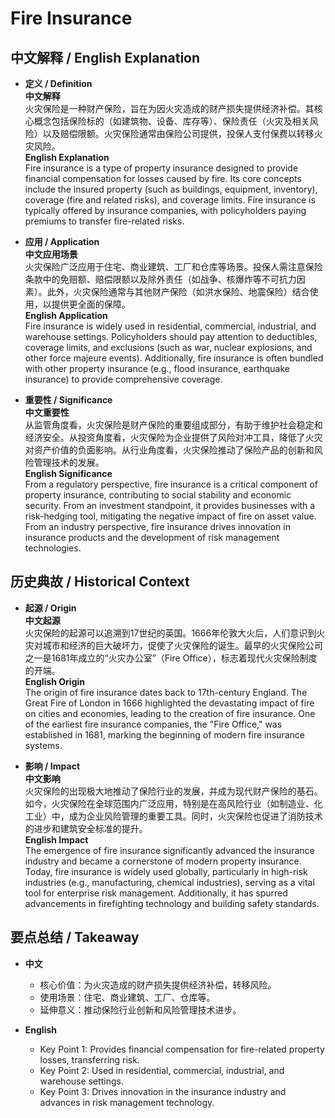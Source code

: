 # Fire Insurance

## 中文解释 / English Explanation

* **定义 / Definition**  
  **中文解释**  
  火灾保险是一种财产保险，旨在为因火灾造成的财产损失提供经济补偿。其核心概念包括保险标的（如建筑物、设备、库存等）、保险责任（火灾及相关风险）以及赔偿限额。火灾保险通常由保险公司提供，投保人支付保费以转移火灾风险。  
  **English Explanation**  
  Fire insurance is a type of property insurance designed to provide financial compensation for losses caused by fire. Its core concepts include the insured property (such as buildings, equipment, inventory), coverage (fire and related risks), and coverage limits. Fire insurance is typically offered by insurance companies, with policyholders paying premiums to transfer fire-related risks.

* **应用 / Application**  
  **中文应用场景**  
  火灾保险广泛应用于住宅、商业建筑、工厂和仓库等场景。投保人需注意保险条款中的免赔额、赔偿限额以及除外责任（如战争、核爆炸等不可抗力因素）。此外，火灾保险通常与其他财产保险（如洪水保险、地震保险）结合使用，以提供更全面的保障。  
  **English Application**  
  Fire insurance is widely used in residential, commercial, industrial, and warehouse settings. Policyholders should pay attention to deductibles, coverage limits, and exclusions (such as war, nuclear explosions, and other force majeure events). Additionally, fire insurance is often bundled with other property insurance (e.g., flood insurance, earthquake insurance) to provide comprehensive coverage.

* **重要性 / Significance**  
  **中文重要性**  
  从监管角度看，火灾保险是财产保险的重要组成部分，有助于维护社会稳定和经济安全。从投资角度看，火灾保险为企业提供了风险对冲工具，降低了火灾对资产价值的负面影响。从行业角度看，火灾保险推动了保险产品的创新和风险管理技术的发展。  
  **English Significance**  
  From a regulatory perspective, fire insurance is a critical component of property insurance, contributing to social stability and economic security. From an investment standpoint, it provides businesses with a risk-hedging tool, mitigating the negative impact of fire on asset value. From an industry perspective, fire insurance drives innovation in insurance products and the development of risk management technologies.

## 历史典故 / Historical Context

* **起源 / Origin**  
  **中文起源**  
  火灾保险的起源可以追溯到17世纪的英国。1666年伦敦大火后，人们意识到火灾对城市和经济的巨大破坏力，促使了火灾保险的诞生。最早的火灾保险公司之一是1681年成立的“火灾办公室”（Fire Office），标志着现代火灾保险制度的开端。  
  **English Origin**  
  The origin of fire insurance dates back to 17th-century England. The Great Fire of London in 1666 highlighted the devastating impact of fire on cities and economies, leading to the creation of fire insurance. One of the earliest fire insurance companies, the "Fire Office," was established in 1681, marking the beginning of modern fire insurance systems.

* **影响 / Impact**  
  **中文影响**  
  火灾保险的出现极大地推动了保险行业的发展，并成为现代财产保险的基石。如今，火灾保险在全球范围内广泛应用，特别是在高风险行业（如制造业、化工业）中，成为企业风险管理的重要工具。同时，火灾保险也促进了消防技术的进步和建筑安全标准的提升。  
  **English Impact**  
  The emergence of fire insurance significantly advanced the insurance industry and became a cornerstone of modern property insurance. Today, fire insurance is widely used globally, particularly in high-risk industries (e.g., manufacturing, chemical industries), serving as a vital tool for enterprise risk management. Additionally, it has spurred advancements in firefighting technology and building safety standards.

## 要点总结 / Takeaway

* **中文**  
  - 核心价值：为火灾造成的财产损失提供经济补偿，转移风险。  
  - 使用场景：住宅、商业建筑、工厂、仓库等。  
  - 延伸意义：推动保险行业创新和风险管理技术进步。  

* **English**  
  - Key Point 1: Provides financial compensation for fire-related property losses, transferring risk.  
  - Key Point 2: Used in residential, commercial, industrial, and warehouse settings.  
  - Key Point 3: Drives innovation in the insurance industry and advances in risk management technology.